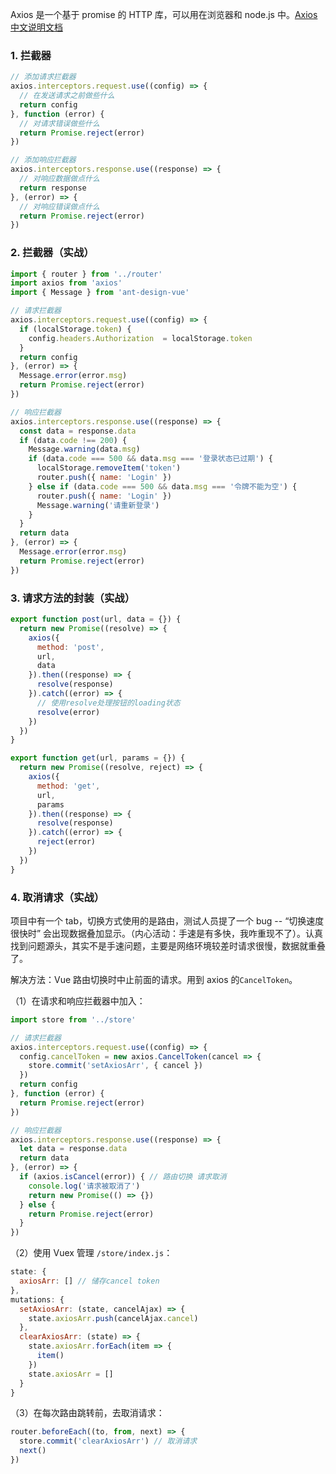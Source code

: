 Axios 是一个基于 promise 的 HTTP 库，可以用在浏览器和 node.js 中。[Axios 中文说明文档](https://www.kancloud.cn/yunye/axios/234845)

### 1. 拦截器

```js
// 添加请求拦截器
axios.interceptors.request.use((config) => {
  // 在发送请求之前做些什么
  return config
}, function (error) {
  // 对请求错误做些什么
  return Promise.reject(error)
})

// 添加响应拦截器
axios.interceptors.response.use((response) => {
  // 对响应数据做点什么
  return response
}, (error) => {
  // 对响应错误做点什么
  return Promise.reject(error)
})

```

### 2. 拦截器（实战）

```js
import { router } from '../router'
import axios from 'axios'
import { Message } from 'ant-design-vue'

// 请求拦截器
axios.interceptors.request.use((config) => {
  if (localStorage.token) {
    config.headers.Authorization  = localStorage.token
  }
  return config
}, (error) => {
  Message.error(error.msg)
  return Promise.reject(error)
})

// 响应拦截器
axios.interceptors.response.use((response) => {
  const data = response.data
  if (data.code !== 200) {
    Message.warning(data.msg)  
    if (data.code === 500 && data.msg === '登录状态已过期') {
      localStorage.removeItem('token')
      router.push({ name: 'Login' })
    } else if (data.code === 500 && data.msg === '令牌不能为空') {
      router.push({ name: 'Login' })
      Message.warning('请重新登录')
    } 
  } 
  return data
}, (error) => {
  Message.error(error.msg)
  return Promise.reject(error)
})
```

### 3. 请求方法的封装（实战）

```js
export function post(url, data = {}) {
  return new Promise((resolve) => {
    axios({
      method: 'post',
      url,
      data
    }).then((response) => {
      resolve(response)
    }).catch((error) => {
      // 使用resolve处理按钮的loading状态
      resolve(error)
    })
  })
}

export function get(url, params = {}) {
  return new Promise((resolve, reject) => {
    axios({
      method: 'get',
      url,
      params
    }).then((response) => {
      resolve(response)
    }).catch((error) => {
      reject(error)
    })
  })
}
```

### 4. 取消请求（实战）

项目中有一个 tab，切换方式使用的是路由，测试人员提了一个 bug -- “切换速度很快时” 会出现数据叠加显示。（内心活动：手速是有多快，我咋重现不了）。认真找到问题源头，其实不是手速问题，主要是网络环境较差时请求很慢，数据就重叠了。

解决方法：Vue 路由切换时中止前面的请求。用到 axios 的`CancelToken`。

（1）在请求和响应拦截器中加入：

```js
import store from '../store'

// 请求拦截器
axios.interceptors.request.use((config) => {
  config.cancelToken = new axios.CancelToken(cancel => {
    store.commit('setAxiosArr', { cancel })
  })
  return config
}, function (error) {
  return Promise.reject(error)
})

// 响应拦截器
axios.interceptors.response.use((response) => {
  let data = response.data
  return data
}, (error) => {
  if (axios.isCancel(error)) { // 路由切换 请求取消
    console.log('请求被取消了')
    return new Promise(() => {})
  } else {
    return Promise.reject(error)
  }
})
```

（2）使用 Vuex 管理 `/store/index.js`：

```js
state: {
  axiosArr: [] // 储存cancel token
},
mutations: {
  setAxiosArr: (state, cancelAjax) => {
    state.axiosArr.push(cancelAjax.cancel)
  },
  clearAxiosArr: (state) => {
    state.axiosArr.forEach(item => {
      item()
    })
    state.axiosArr = []
  }
}
```

（3）在每次路由跳转前，去取消请求：

```js
router.beforeEach((to, from, next) => {
  store.commit('clearAxiosArr') // 取消请求
  next()
})
```

